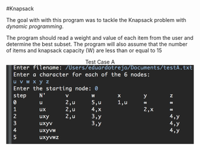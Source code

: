 #Knapsack

<p> The goal with with this program was to tackle the Knapsack problem with <i>dynamic programming</i>. </p>
<p>The program should read a weight and value of each item from the user and determine the best subset. The program will also assume that the number of items and knapsack capacity (W) are less than or equal to 15</p>

<p align="center">
Test Case A<br>
<img src="https://github.com/eduardotrejo/Algorithms/blob/master/Dijkstra/Screenshots/testA.png"/>
</p>
